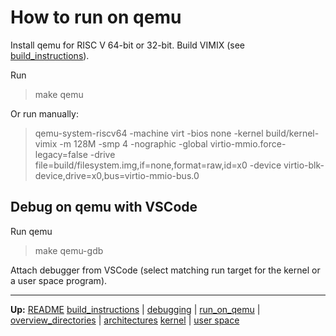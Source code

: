 # How to run on qemu

Install qemu for RISC V 64-bit or 32-bit. Build VIMIX (see [build_instructions](build_instructions.md)).

Run 
> make qemu

Or run manually:
> qemu-system-riscv64 -machine virt -bios none -kernel build/kernel-vimix -m 128M -smp 4 -nographic -global virtio-mmio.force-legacy=false -drive file=build/filesystem.img,if=none,format=raw,id=x0 -device virtio-blk-device,drive=x0,bus=virtio-mmio-bus.0


## Debug on qemu with VSCode

Run qemu
> make qemu-gdb

Attach debugger from VSCode (select matching run target for the kernel or a user space program).

---
**Up:** [README](../README.md)
[build_instructions](build_instructions.md) | [debugging](debugging.md) | [run_on_qemu](run_on_qemu.md) | [overview_directories](../overview_directories.md) | [architectures](architectures.md) 
[kernel](../kernel/kernel.md) | [user space](userspace.md)
